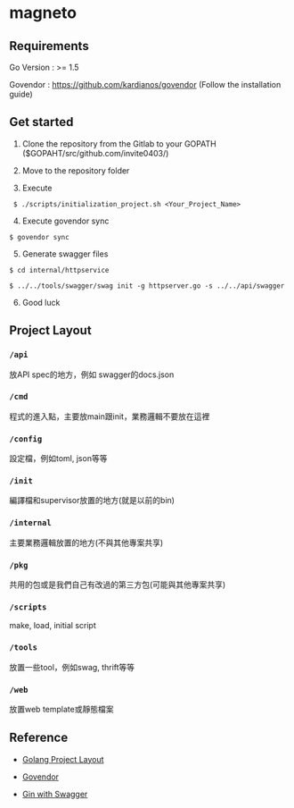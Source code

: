 # magneto

## Requirements

Go Version : >= 1.5

Govendor : https://github.com/kardianos/govendor (Follow the installation guide)

## Get started

1. Clone the repository from the Gitlab to your GOPATH ($GOPAHT/src/github.com/invite0403/)

2. Move to the repository folder

3. Execute
```
 $ ./scripts/initialization_project.sh <Your_Project_Name>
```

4. Execute govendor sync
```
$ govendor sync
```

5. Generate swagger files
```
$ cd internal/httpservice
```
```
$ ../../tools/swagger/swag init -g httpserver.go -s ../../api/swagger
```

6. Good luck

## Project Layout

### `/api`
放API spec的地方，例如 swagger的docs.json

### `/cmd`
程式的進入點，主要放main跟init，業務邏輯不要放在這裡

### `/config`
設定檔，例如toml, json等等

### `/init`
編譯檔和supervisor放置的地方(就是以前的bin)

### `/internal`
主要業務邏輯放置的地方(不與其他專案共享)

### `/pkg`
共用的包或是我們自己有改過的第三方包(可能與其他專案共享)

### `/scripts`
make, load, initial script

### `/tools`
放置一些tool，例如swag, thrift等等

### `/web`
放置web template或靜態檔案

## Reference
* [Golang Project Layout](https://github.com/golang-standards/project-layout)

* [Govendor](https://github.com/kardianos/govendor)

* [Gin with Swagger](https://github.com/swaggo/gin-swagger)
